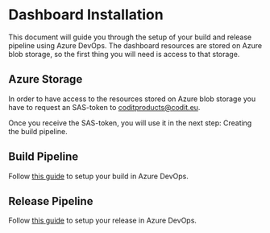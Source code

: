 # Dashboard Installation

This document will guide you through the setup of your build and release pipeline using Azure DevOps. The dashboard resources are stored on Azure blob storage, so the first thing you will need is access to that storage.

## Azure Storage

In order to have access to the resources stored on Azure blob storage you have to request an SAS-token to [coditproducts@codit.eu](mailto:coditproducts@codit.eu).

Once you receive the SAS-token, you will use it in the next step: Creating the build pipeline.

## Build Pipeline

Follow [this guide](dashboard-buildpipeline.md) to setup your build in Azure DevOps.

## Release Pipeline

Follow [this guide](dashboard-releasepipeline.md) to setup your release in Azure DevOps.
